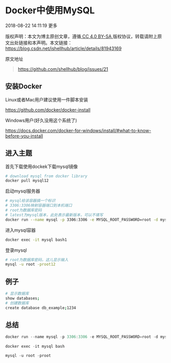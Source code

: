 # Docker中使用MySQL

2018-08-22 14:11:19  更多



版权声明：本文为博主原创文章，遵循[ CC 4.0 BY-SA ](http://creativecommons.org/licenses/by-sa/4.0/)版权协议，转载请附上原文出处链接和本声明。本文链接：https://blog.csdn.net/ishellhub/article/details/81943169

原文地址

> https://github.com/shellhub/blog/issues/21

## 安装Docker

Linux或者Mac用户建议使用一件脚本安装

https://github.com/docker/docker-install

Windows用户(好久没用这个系统了)

https://docs.docker.com/docker-for-windows/install/#what-to-know-before-you-install

## 进入主题

首先下载使用dockek下载mysql镜像

```bash
# download mysql from docker library
docker pull mysql12
```

启动mysql服务器

```bash
# mysql给该容器搞一个标识
# 3306:3306映射容器端口到本机端口
# root为数据库密码
# latest为mysql版本，此处表示最新版本，可以不填写
docker run --name mysql -p 3306:3306 -e MYSQL_ROOT_PASSWORD=root -d mysql:latest12345
```

进入mysql容器

```bash
docker exec -it mysql bash1
```

登录mysql

```bash
# root为数据库密码，这儿显示输入
mysql -u root -proot12
```

## 例子

```bash
# 显示数据库
show databases;
# 创建数据库
create database db_example;1234
```

## 总结

~~~java
docker run --name mysql -p 3306:3306 -e MYSQL_ROOT_PASSWORD=root -d mysql:5.7
    
docker exec -it mysql bash

mysql -u root -proot
~~~

